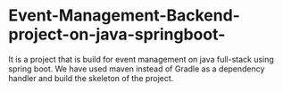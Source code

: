 # Event-Management-Backend-project-on-java-springboot-
It is a project that is build for event management on java full-stack using spring boot.  We have used maven instead of Gradle as a dependency handler and build the skeleton of the project.
